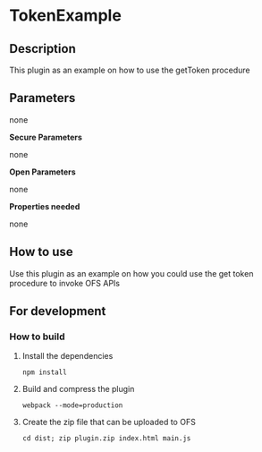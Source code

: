 # TokenExample

## Description

This plugin as an example on how to use the getToken procedure

## Parameters

none

**Secure Parameters**

none

**Open Parameters**

none

**Properties needed**

none

## How to use

Use this plugin as an example on how you could use the get token procedure to invoke OFS APIs

## For development

### How to build

1. Install the dependencies

   `npm install`

2. Build and compress the plugin

   `webpack --mode=production`

3. Create the zip file that can be uploaded to OFS

   `cd dist; zip plugin.zip index.html main.js`
